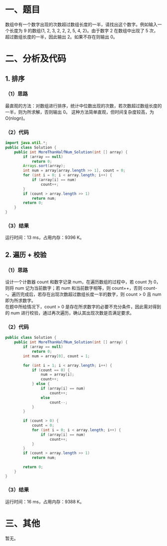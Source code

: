 # 一、题目
数组中有一个数字出现的次数超过数组长度的一半，请找出这个数字。例如输入一个长度为 9 的数组{1, 2, 3, 2, 2, 2, 5, 4, 2}。由于数字 2 在数组中出现了 5 次，超过数组长度的一半，因此输出 2。如果不存在则输出 0。  
# 二、分析及代码
## 1. 排序
### （1）思路
最直观的方法：对数组进行排序，统计中位数出现的次数，若次数超过数组长度的一半，则为所求解，否则输出 0。
这种方法简单直观，但时间复杂度较高，为 O(nlogn)。
### （2）代码
```java
import java.util.*;
public class Solution {
    public int MoreThanHalfNum_Solution(int [] array) {
        if (array == null)
            return 0;
        Arrays.sort(array);
        int num = array[array.length >> 1], count = 0;
        for (int i = 0; i < array.length; i++) {
            if (array[i] == num)
                count++;
        }
        if (count > array.length >> 1)
            return num;
        return 0;
    }
}
```
### （3）结果
运行时间：13 ms，占用内存：9396 K。
## 2. 遍历 + 校验
### （1）思路
设计一个计数器 count 和数字记录 num，在遍历数组的过程中，若 count 为 0，则将 num 记为当前数字；若 num 和当前数字相等，则 count++，否则 count--。遍历完成后，若存在出现次数超过数组长度一半的数字，则 count > 0 且 num 即为所求数字。  
在题中所给情况下，count > 0 是存在所求数字的必要不充分条件，因此需对得到的 num 进行校验，通过再次遍历，确认其出现次数是否满足要求。  
### （2）代码
```java
public class Solution {
    public int MoreThanHalfNum_Solution(int [] array) {
        if (array == null)
            return 0;
        int num = array[0], count = 1;
         
        for (int i = 1; i < array.length; i++) {
            if (count == 0) {
                num = array[i];
                count++;
            } else {
                if (array[i] == num)
                    count++;
                else
                    count--;
            }
        }
         
        if (count > 0) {
            count = 0;
            for (int i = 0; i < array.length; i++) {
                if (array[i] == num)
                    count++;
            }
        }
        if (count > array.length >> 1)
            return num;
         
        return 0;
    }
}
```
### （3）结果
运行时间：16 ms，占用内存：9388 K。      
# 三、其他
暂无。 

